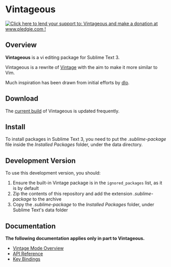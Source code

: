 Vintageous
==========

<a href='http://www.pledgie.com/campaigns/19122'><img alt='Click here to lend your support to: Vintageous and make a donation at www.pledgie.com !' src='http://www.pledgie.com/campaigns/19122.png?skin_name=chrome' border='0' /></a>


Overview
--------

**Vintageous** is a vi editing package for Sublime Text 3.

Vintageous is a rewrite of [Vintage](http://www.sublimetext.com/docs/2/vintage.html) with the aim to make it more similar to Vim.

Much inspiration has been drawn from initial efforts by [dlo](https://github.com/dlo).

Download
--------

The [current build](https://bitbucket.org/guillermooo/vintageous/downloads/Vintageous.sublime-package) of Vintageous is updated frequently.


Install
-------

To install packages in Sublime Text 3, you need to put the *.sublime-package* file inside
the *Installed Packages* folder, under the data directory.


Development Version
-------------------

To use this development version, you should:

1. Ensure the built-in Vintage package is in the ``ignored_packages`` list, as it is by default
2. Zip the contents of this repository and add the extension *.sublime-package* to the archive
3. Copy the *.sublime-package* to the *Installed Packages* folder, under Sublime Text's data folder


Documentation
-------------

**The following documentation applies only in part to Vintageous.**

* [Vintage Mode Overview](http://www.sublimetext.com/docs/3/vintage.html)
* [API Reference](http://www.sublimetext.com/docs/3/api_reference.html)
* [Key Bindings](http://sublimetext.info/docs/en/customization/key_bindings.html)
